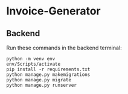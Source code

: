# Invoice-Generator

## Backend

Run these commands in the backend terminal:

```
python -m venv env
env/Scripts/activate
pip install -r requirements.txt
python manage.py makemigrations
python manage.py migrate
python manage.py runserver
```
